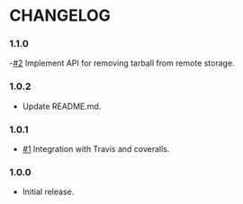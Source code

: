 # CHANGELOG

### 1.1.0

-[#2] Implement API for removing tarball from remote storage.

### 1.0.2

- Update README.md.

### 1.0.1

- [#1] Integration with Travis and coveralls.

### 1.0.0

- Initial release.


[#1]: https://github.com/ywangii/await-targz/pull/1
[#2]: https://github.com/ywangii/await-targz/pull/2
